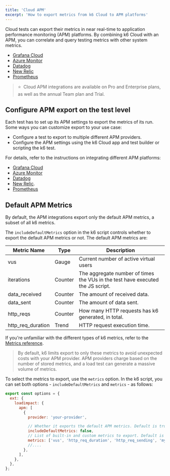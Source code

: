 ```yaml
---
title: 'Cloud APM'
excerpt: 'How to export metrics from k6 Cloud to APM platforms'
---
```


Cloud tests can export their metrics in near real-time to application performance monitoring (APM) platforms.
By combining k6 Cloud with an APM, you can correlate and query testing metrics with other system metrics.

<Glossary>

- [Grafana Cloud](/cloud/integrations/cloud-apm/grafana-cloud)
- [Azure Monitor](/cloud/integrations/cloud-apm/azure-monitor)
- [Datadog](/cloud/integrations/cloud-apm/datadog)
- [New Relic](/cloud/integrations/cloud-apm/new-relic)
- [Prometheus](/cloud/integrations/prometheus-remote-write/)

</Glossary>


> ⭐️ &nbsp;Cloud APM integrations are available on Pro and Enterprise plans, as well as the annual
> Team plan and Trial.

## Configure APM export on the test level

Each test has to set up its APM settings to export the metrics of its run.
Some ways you can customize export to your use case:

- Configure a test to export to multiple different APM providers.
- Configure the APM settings using the k6 Cloud app and test builder or scripting the k6 test.

For details, refer to the instructions on integrating different APM platforms:

- [Grafana Cloud](/cloud/integrations/cloud-apm/grafana-cloud)
- [Azure Monitor](/cloud/integrations/cloud-apm/azure-monitor)
- [Datadog](/cloud/integrations/cloud-apm/datadog)
- [New Relic](/cloud/integrations/cloud-apm/new-relic).
- [Prometheus](/cloud/integrations/prometheus-remote-write/)

## Default APM Metrics

By default, the APM integrations export only the default APM metrics, a subset of all k6 metrics.

The `includeDefaultMetrics` option in the k6 script controls whether to export the default APM
metrics or not. The default APM metrics are:

| Metric Name       | Type    | Description                                                                    |
|-------------------|---------|--------------------------------------------------------------------------------|
| vus               | Gauge   | Current number of active virtual users                                         |
| iterations        | Counter | The aggregate number of times the VUs in the test have executed the JS script. |
| data_received     | Counter | The amount of received data.                                                   |
| data_sent         | Counter | The amount of data sent.                                                       |
| http_reqs         | Counter | How many HTTP requests has k6 generated, in total.                             |
| http_req_duration | Trend   | HTTP request execution time.                                                   |


If you're unfamiliar with the different types of k6 metrics, refer to the [Metrics reference](/using-k6/metrics/).

> By default, k6 limits export to only these metrics to avoid unexpected costs with your APM provider.
> APM providers charge based on the number of stored metrics, and a load test can generate a massive volume of metrics.

To select the metrics to export, use the `metrics` option.
In the k6 script, you can set both options - `includeDefaultMetrics` and `metrics` - as follows:

```javascript
export const options = {
  ext: {
    loadimpact: {
      apm: [
        {
          provider: 'your-provider',

          // Whether it exports the default APM metrics. Default is true.
          includeDefaultMetrics: false,
          // List of built-in and custom metrics to export. Default is empty.
          metrics: ['vus', 'http_req_duration', 'http_req_sending', 'my_rate', 'my_gauge'], //...
          //....
        },
      ],
    },
  },
};
```
 
